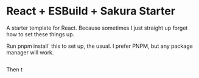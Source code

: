 # React + ESBuild + Sakura Starter
A starter template for React. Because sometimes I just straight up forget how to set these things up.

Run pnpm install` this to set up, the usual. I prefer PNPM, but any package manager will work.

```

```

Then t